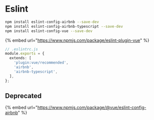 # Eslint

```bash
npm install eslint-config-airbnb --save-dev
npm install eslint-config-airbnb-typescript --save-dev
npm install eslint-config-vue --save-dev
```

{% embed url="https://www.npmjs.com/package/eslint-plugin-vue" %}

```typescript
// .eslintrc.js
module.exports = {
  extends: [
    'plugin:vue/recommended',
    'airbnb',
    'airbnb-typescript',
  ],
};
```

## Deprecated

{% embed url="https://www.npmjs.com/package/@vue/eslint-config-airbnb" %}
